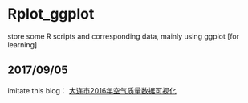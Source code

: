 # Rplot_ggplot
store some R scripts and corresponding data, mainly using ggplot [for learning]

<h2>2017/09/05</h2>  imitate this blog： <a href = "https://zhuanlan.zhihu.com/p/26063709">大连市2016年空气质量数据可视化</a>
